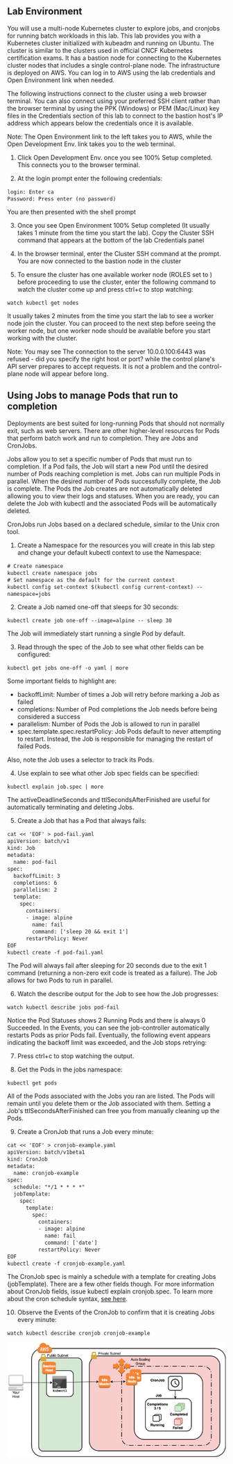 Lab Environment
---------------

You will use a multi-node Kubernetes cluster to explore jobs, and cronjobs for running batch workloads in this lab. This lab provides you with a Kubernetes cluster initialized with kubeadm and running on Ubuntu. The cluster is similar to the clusters used in official CNCF Kubernetes certification exams. It has a bastion node for connecting to the Kubernetes cluster nodes that includes a single control-plane node. The infrastructure is deployed on AWS. You can log in to AWS using the lab credentials and Open Environment link when needed.

The following instructions connect to the cluster using a web browser terminal. You can also connect using your preferred SSH client rather than the browser terminal by using the PPK (Windows) or PEM (Mac/Linux) key files in the Credentials section of this lab to connect to the bastion host's IP address which appears below the credentials once it is available.

Note: The Open Environment link to the left takes you to AWS, while the Open Development Env. link takes you to the web terminal.

1. Click Open Development Env. once you see 100% Setup completed. This connects you to the browser terminal.

2. At the login prompt enter the following credentials:
```
login: Enter ca
Password: Press enter (no password)
```
You are then presented with the shell prompt

3. Once you see Open Environment 100% Setup completed (It usually takes 1 minute from the time you start the lab). Copy the Cluster SSH command that appears at the bottom of the lab Credentials panel

4. In the browser terminal, enter the Cluster SSH command at the prompt. You are now connected to the bastion node in the cluster

5. To ensure the cluster has one available worker node (ROLES set to <none>) before proceeding to use the cluster, enter the following command to watch the cluster come up and press ctrl+c to stop watching:
```
watch kubectl get nodes
```
It usually takes 2 minutes from the time you start the lab to see a worker node join the cluster. You can proceed to the next step before seeing the worker node, but one worker node should be available before you start working with the cluster.

Note: You may see The connection to the server 10.0.0.100:6443 was refused - did you specify the right host or port? while the control plane's API server prepares to accept requests. It is not a problem and the control-plane node will appear before long.


Using Jobs to manage Pods that run to completion
------------------------------------------------

Deployments are best suited for long-running Pods that should not normally exit, such as web servers. There are other higher-level resources for Pods that perform batch work and run to completion. They are Jobs and CronJobs.

Jobs allow you to set a specific number of Pods that must run to completion. If a Pod fails, the Job will start a new Pod until the desired number of Pods reaching completion is met. Jobs can run multiple Pods in parallel. When the desired number of Pods successfully complete, the Job is complete. The Pods the Job creates are not automatically deleted allowing you to view their logs and statuses. When you are ready, you can delete the Job with kubectl and the associated Pods will be automatically deleted.

CronJobs run Jobs based on a declared schedule, similar to the Unix cron tool.

1. Create a Namespace for the resources you will create in this lab step and change your default kubectl context to use the Namespace:
```
# Create namespace
kubectl create namespace jobs
# Set namespace as the default for the current context
kubectl config set-context $(kubectl config current-context) --namespace=jobs
```

2. Create a Job named one-off that sleeps for 30 seconds:
```
kubectl create job one-off --image=alpine -- sleep 30
```
The Job will immediately start running a single Pod by default.

3. Read through the spec of the Job to see what other fields can be configured:
```
kubectl get jobs one-off -o yaml | more
```
Some important fields to highlight are:

- backoffLimit: Number of times a Job will retry before marking a Job as failed
- completions: Number of Pod completions the Job needs before being considered a success
- parallelism: Number of Pods the Job is allowed to run in parallel
- spec.template.spec.restartPolicy: Job Pods default to never attempting to restart. Instead, the Job is responsible for managing the restart of failed Pods.

Also, note the Job uses a selector to track its Pods.

4. Use explain to see what other Job spec fields can be specified:
```
kubectl explain job.spec | more
```
The activeDeadlineSeconds and ttlSecondsAfterFinished are useful for automatically terminating and deleting Jobs.

5. Create a Job that has a Pod that always fails:
```
cat << 'EOF' > pod-fail.yaml
apiVersion: batch/v1
kind: Job
metadata:
  name: pod-fail
spec:
  backoffLimit: 3
  completions: 6
  parallelism: 2
  template:
    spec:
      containers:
      - image: alpine
        name: fail
        command: ['sleep 20 && exit 1']
      restartPolicy: Never
EOF
kubectl create -f pod-fail.yaml
```
The Pod will always fail after sleeping for 20 seconds due to the exit 1 command (returning a non-zero exit code is treated as a failure). The Job allows for two Pods to run in parallel.

6. Watch the describe output for the Job to see how the Job progresses:
```
watch kubectl describe jobs pod-fail
```
Notice the Pod Statuses shows 2 Running Pods and there is always 0 Succeeded. In the Events, you can see the job-controller automatically restarts Pods as prior Pods fail. Eventually, the following event appears indicating the backoff limit was exceeded, and the Job stops retrying:

7. Press ctrl+c to stop watching the output.

8. Get the Pods in the jobs namespace:
```
kubectl get pods
```
All of the Pods associated with the Jobs you ran are listed. The Pods will remain until you delete them or the Job associated with them. Setting a Job's ttlSecondsAfterFinished can free you from manually cleaning up the Pods.

9. Create a CronJob that runs a Job every minute:
```
cat << 'EOF' > cronjob-example.yaml
apiVersion: batch/v1beta1
kind: CronJob
metadata:
  name: cronjob-example
spec:
  schedule: "*/1 * * * *"
  jobTemplate:
    spec:
      template:
        spec:
          containers:
          - image: alpine
            name: fail
            command: ['date']
          restartPolicy: Never
EOF
kubectl create -f cronjob-example.yaml
```
The CronJob spec is mainly a schedule with a template for creating Jobs (jobTemplate). There are a few other fields though. For more information about CronJob fields, issue kubectl explain cronjob.spec. To learn more about the cron schedule syntax, [see here](https://en.wikipedia.org/wiki/Cron).

10. Observe the Events of the CronJob to confirm that it is creating Jobs every minute:
```
watch kubectl describe cronjob cronjob-example
```

![Lab environment state](images/jobs.png)
